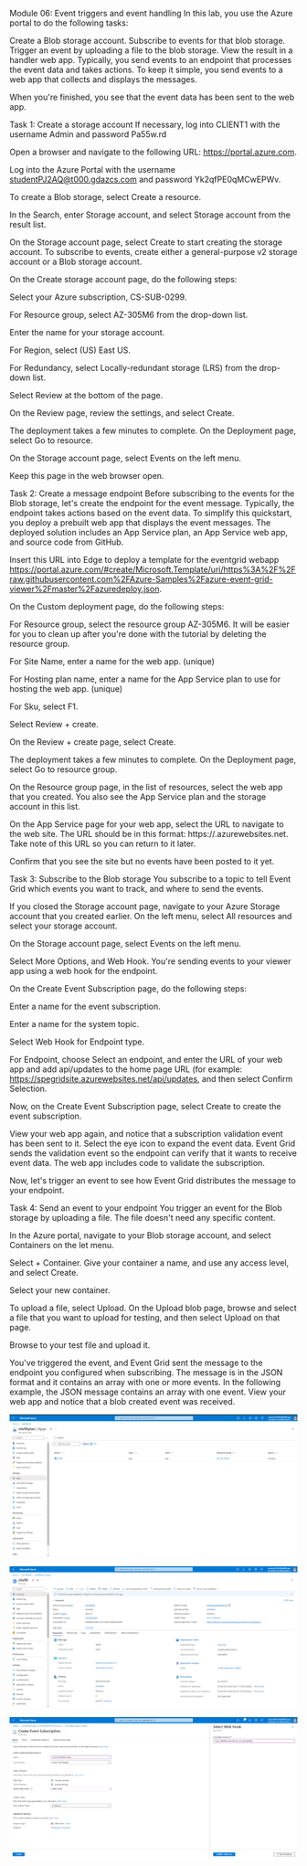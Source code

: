 Module 06: Event triggers and event handling
In this lab, you use the Azure portal to do the following tasks:

Create a Blob storage account.
Subscribe to events for that blob storage.
Trigger an event by uploading a file to the blob storage.
View the result in a handler web app. Typically, you send events to an endpoint that processes the event data and takes actions. To keep it simple, you send events to a web app that collects and displays the messages.

When you're finished, you see that the event data has been sent to the web app.

Task 1: Create a storage account
If necessary, log into CLIENT1 with the username Admin and password Pa55w.rd

Open a browser and navigate to the following URL: https://portal.azure.com.

Log into the Azure Portal with the username studentPJ2AQ@t000.gdazcs.com and password Yk2qfPE0qMCwEPWv.

To create a Blob storage, select Create a resource.

In the Search, enter Storage account, and select Storage account from the result list.

On the Storage account page, select Create to start creating the storage account. To subscribe to events, create either a general-purpose v2 storage account or a Blob storage account.

On the Create storage account page, do the following steps:

Select your Azure subscription, CS-SUB-0299.

For Resource group, select AZ-305M6 from the drop-down list.

Enter the name for your storage account.

For Region, select (US) East US.

For Redundancy, select Locally-redundant storage (LRS) from the drop-down list.

Select Review at the bottom of the page.

On the Review page, review the settings, and select Create.

The deployment takes a few minutes to complete. On the Deployment page, select Go to resource.

On the Storage account page, select Events on the left menu.

Keep this page in the web browser open.

Task 2: Create a message endpoint
Before subscribing to the events for the Blob storage, let's create the endpoint for the event message. Typically, the endpoint takes actions based on the event data. To simplify this quickstart, you deploy a prebuilt web app that displays the event messages. The deployed solution includes an App Service plan, an App Service web app, and source code from GitHub.

Insert this URL into Edge to deploy a template for the eventgrid webapp https://portal.azure.com/#create/Microsoft.Template/uri/https%3A%2F%2Fraw.githubusercontent.com%2FAzure-Samples%2Fazure-event-grid-viewer%2Fmaster%2Fazuredeploy.json.

On the Custom deployment page, do the following steps:

For Resource group, select the resource group AZ-305M6. It will be easier for you to clean up after you're done with the tutorial by deleting the resource group.

For Site Name, enter a name for the web app. (unique)

For Hosting plan name, enter a name for the App Service plan to use for hosting the web app. (unique)

For Sku, select F1.

Select Review + create.

On the Review + create page, select Create.

The deployment takes a few minutes to complete. On the Deployment page, select Go to resource group.

On the Resource group page, in the list of resources, select the web app that you created. You also see the App Service plan and the storage account in this list.

On the App Service page for your web app, select the URL to navigate to the web site. The URL should be in this format: https://.azurewebsites.net. Take note of this URL so you can return to it later.

Confirm that you see the site but no events have been posted to it yet.

Task 3: Subscribe to the Blob storage
You subscribe to a topic to tell Event Grid which events you want to track, and where to send the events.

If you closed the Storage account page, navigate to your Azure Storage account that you created earlier. On the left menu, select All resources and select your storage account.

On the Storage account page, select Events on the left menu.

Select More Options, and Web Hook. You're sending events to your viewer app using a web hook for the endpoint.

On the Create Event Subscription page, do the following steps:

Enter a name for the event subscription.

Enter a name for the system topic.

Select Web Hook for Endpoint type.

For Endpoint, choose Select an endpoint, and enter the URL of your web app and add api/updates to the home page URL (for example: https://spegridsite.azurewebsites.net/api/updates, and then select Confirm Selection.

Now, on the Create Event Subscription page, select Create to create the event subscription.

View your web app again, and notice that a subscription validation event has been sent to it. Select the eye icon to expand the event data. Event Grid sends the validation event so the endpoint can verify that it wants to receive event data. The web app includes code to validate the subscription.

Now, let's trigger an event to see how Event Grid distributes the message to your endpoint.

Task 4: Send an event to your endpoint
You trigger an event for the Blob storage by uploading a file. The file doesn't need any specific content.

In the Azure portal, navigate to your Blob storage account, and select Containers on the let menu.

Select + Container. Give your container a name, and use any access level, and select Create.

Select your new container.

To upload a file, select Upload. On the Upload blob page, browse and select a file that you want to upload for testing, and then select Upload on that page.

Browse to your test file and upload it.

You've triggered the event, and Event Grid sent the message to the endpoint you configured when subscribing. The message is in the JSON format and it contains an array with one or more events. In the following example, the JSON message contains an array with one event. View your web app and notice that a blob created event was received.

![alt text](../../public/img/posts/lab-6/image.png)

![alt text](../../public/img/posts/lab-6/image-1.png)

![alt text](../../public/img/posts/lab-6/image-2.png)


